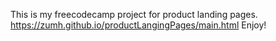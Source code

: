 This is my freecodecamp project for product landing pages. 
https://zumh.github.io/productLangingPages/main.html Enjoy!
